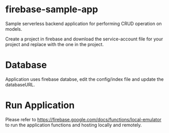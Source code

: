 # firebase-sample-app
Sample serverless backend application for performing CRUD operation on models. 

Create a project in firebase and download the service-account file for your project and replace with the one in the project.

# Database
Application uses firebase databse, edit the config/index file and update the databaseURL.

# Run Application
Please refer to https://firebase.google.com/docs/functions/local-emulator to run the application functions and hosting
locally and remotely.
